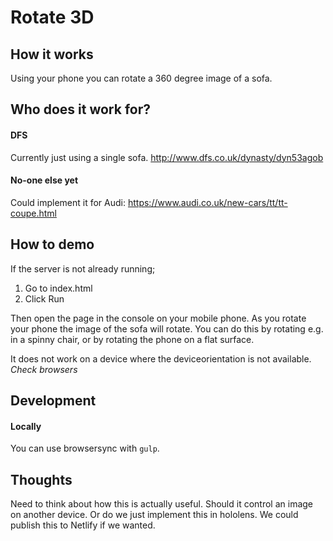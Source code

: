 # Rotate 3D
## How it works
Using your phone you can rotate a 360 degree image of a sofa.

## Who does it work for?
#### DFS
Currently just using a single sofa. http://www.dfs.co.uk/dynasty/dyn53agob
#### No-one else yet
Could implement it for Audi: https://www.audi.co.uk/new-cars/tt/tt-coupe.html

## How to demo
If the server is not already running;
1. Go to index.html
2. Click Run

Then open the page in the console on your mobile phone. As you rotate your phone the image of the sofa will rotate. You can do this by rotating e.g. in a spinny chair, or by rotating the phone on a flat surface.

It does not work on a device where the deviceorientation is not available.
*Check browsers*

## Development
#### Locally
You can use browsersync with ```gulp```.

## Thoughts
Need to think about how this is actually useful. Should it control an image on another device. Or do we just implement this in hololens.
We could publish this to Netlify if we wanted.